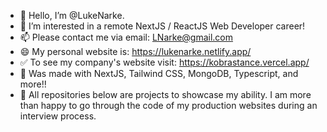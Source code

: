 - 👋 Hello, I’m @LukeNarke.
- 👀 I’m interested in a remote NextJS / ReactJS Web Developer career!
- 📫 Please contact me via email: LNarke@gmail.com 
- 😄 My personal website is: https://lukenarke.netlify.app/ 
- ✅ To see my company's website visit: https://kobrastance.vercel.app/
- 🔼 Was made with NextJS, Tailwind CSS, MongoDB, Typescript, and more!! 
- 🔻 All repositories below are projects to showcase my ability. I am more than happy to go through the code of my production websites during an interview process. 


<!---
LukeNarke/LukeNarke is a ✨ special ✨ repository because its `README.md` (this file) appears on your GitHub profile.
You can click the Preview link to take a look at your changes.
--->

